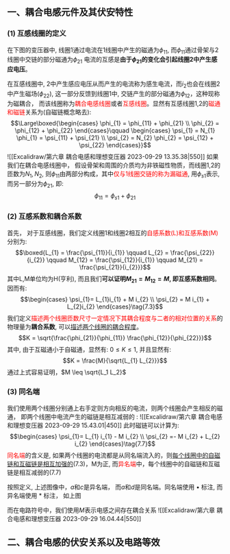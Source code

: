 ## 一、耦合电感元件及其伏安特性
### (1) 互感线圈的定义
在下图的变压器中, 线圈1通过电流在1线圈中产生的磁通为$\phi_{11}$, 而$\phi_{11}$通过骨架与2线圈中交链的部分磁通为$\phi_{21}$
电流的互感是**由于$\phi_{21}$的变化会引起线圈2中产生感应电压**。

在互感线圈中, 2中产生感应电压从而产生的电流称为感生电流，而$i_2$也会在线圈2中产生磁场($\phi_{22}$), 这一部分反馈到线圈1中, 交链产生的部分磁通为$\phi_{12}$，这种现称为磁耦合， 而该线圈称为<mark style="background: transparent; color: red">耦合电感线圈</mark>或者<mark style="background: transparent; color: red">互感线圈</mark>。显然有互感线圈1,2的<mark style="background: transparent; color: red">磁通和磁链</mark>关系为(自磁链概念略去): 
$$\Large\boxed{\begin{cases}
\phi_{1} = \phi_{11} + \phi_{21}  \\
\phi_{2} = \phi_{12} + \phi_{22}
\end{cases}\qquad \begin{cases} 
\psi_{1} = N_{1} \phi_{1} = \psi_{11} + \psi_{21} \\
\psi_{2} = N_{2} \phi_{2} = \psi_{12} + \psi_{22}
\end{cases}}$$
![[Excalidraw/第六章 耦合电感和理想变压器 2023-09-29 13.35.38|550]]
如果我们在耦合电感线圈中， 假设骨架和周围的介质均为非铁磁性物质，而线圈1,2的匝数为$N_{1}, N_{2}$, 则$\phi_{11}$由两部分构成，其中<mark style="background: transparent; color: red">仅与1线圈交链的称为漏磁通</mark>, 用$\phi_{s1}$表示, 而另一部分为$\phi_{21}$, 即:
$$\phi_{11} = \phi_{s1} + \phi_{21}$$
### (2) 互感系数和耦合系数
首先， 对于互感线圈，我们定义线圈1和线圈2相互的<mark style="background: transparent; color: red">自感系数(L)和互感系数(M)</mark>分别为: 
$$\boxed{L_{1} = \frac{\psi_{11}}{i_{1}} \qquad  L_{2} = \frac{\psi_{22}}{i_{2}} \qquad M_{12} = \frac{\psi_{12}}{i_{1}} \qquad M_{21} = \frac{\psi_{21}}{i_{2}}}$$
其中L,M单位均为H(亨利), 而且我们**可以证明$M_{21} = M_{12} = M$, 即互感系数相同**。因而有:
$$\begin{cases}
\psi_{1}= L_{1}i_{1} + M i_{2} \\
\psi_{2} = M i_{1} + L_{2}i_{2} 
\end{cases}\tag{7.3}$$
我们定义<mark style="background: transparent; color: red">描述两个线圈匝数尺寸一定情况下其耦合程度与二者的相对位置的关系</mark>的物理量为**耦合系数**, 可以<u>描述两个线圈的耦合程度</u>。
$$K = \sqrt{\frac{\phi_{21}}{\phi_{11}} \frac{\phi_{12}}{\phi_{22}}}$$
其中, 由于互磁通小于自磁通，显然有: $0 \leq K \leq 1$, 并且显然有:
$$K = \frac{M}{\sqrt{L_{1} L_{2}}}$$
通过上式容易证明，$M \leq  \sqrt{L_1 L_2}$ 
### (3) 同名端
我们使用两个线圈分别通上右手定则方向相反的电流，则两个线圈会产生相反的磁通， 即两个线圈中电流产生的磁链是相互减弱的 : 
![[Excalidraw/第六章 耦合电感和理想变压器 2023-09-29 15.43.01|450]]
此时磁链可以计算为:
$$\begin{cases}
\psi_{1}= L_{1} i_{1} - M i_{2} \\
\psi_{2} =- M i_{2} +  L_{2} i_{2} 
\end{cases}\tag{7.7}$$
<mark style="background: transparent; color: red">同名端</mark>的含义是, 如果两个线圈的电流都是从同名端流入的，则<u>每个线圈中的自磁链和互磁链是相互加强的</u>(7.3)，M为正, 而<mark style="background: transparent; color: red">异名端</mark>中，每个线圈中的自磁链和互磁链是相互减弱的(7.7)

按照定义, 上述图像中，$a$和$c$是异名端， 而$a$和$d$是同名端。同名端使用 $\bullet$ 标注, 而异名端使用 $\ast$ 标注， 如上图

而在电路符号中，我们使用$M$表示电感之间存在耦合关系
![[Excalidraw/第六章 耦合电感和理想变压器 2023-09-29 16.04.44|550]]
## 二、耦合电感的伏安关系以及电路等效
